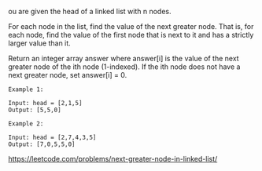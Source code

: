 ou are given the head of a linked list with n nodes.

For each node in the list, find the value of the next greater node. That is, for each node, find the value of the first node that is next to it and has a strictly larger value than it.

Return an integer array answer where answer[i] is the value of the next greater node of the ith node (1-indexed). If the ith node does not have a next greater node, set answer[i] = 0.

```
Example 1:

Input: head = [2,1,5]
Output: [5,5,0]
```

```
Example 2:

Input: head = [2,7,4,3,5]
Output: [7,0,5,5,0]
```

https://leetcode.com/problems/next-greater-node-in-linked-list/